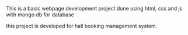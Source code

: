 This is a basic webpage development project done using html, css and js with mongo db for database 

this project is developed for hall booking management system.